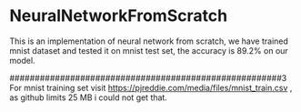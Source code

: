 # NeuralNetworkFromScratch
This is an implementation of neural network from scratch, we have trained mnist dataset and tested it on mnist test set, the accuracy is 89.2% on our model.


######################################################3
For mnist training set visit https://pjreddie.com/media/files/mnist_train.csv    , as github limits 25 MB i could not get that.
